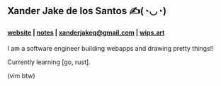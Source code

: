 ## Xander Jake de los Santos ✍(◔◡◔)
#### [website](https://xanderjakeq.page/) | [notes](https://notes.xanderjakeq.page/) | [xanderjakeq@gmail.com](mailto:xanderjakeq+github@gmail.com) | [wips.art](https://wips.art/)
      
I am a software engineer building webapps and drawing pretty things!!

Currently learning [go, rust].



(vim btw)
